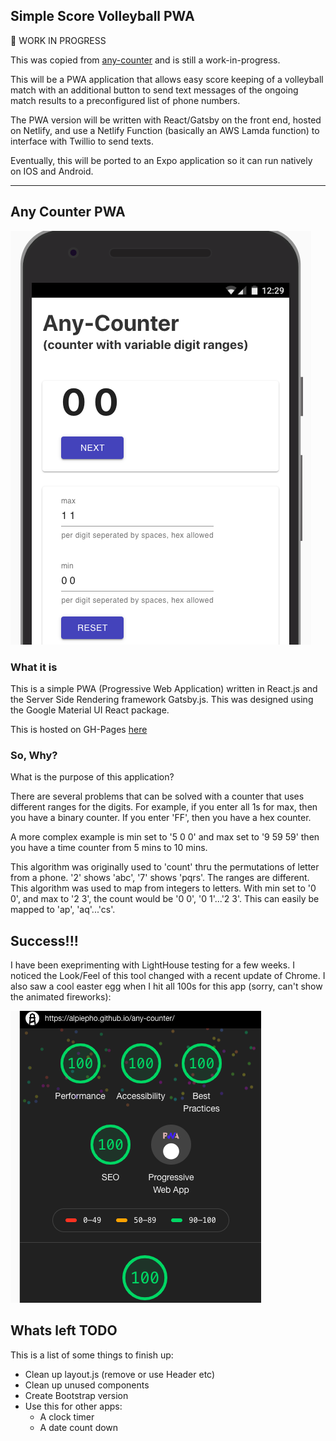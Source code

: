 
## Simple Score Volleyball PWA

:construction: WORK IN PROGRESS 

This was copied from [any-counter](https://github.com/alpiepho/any-counter) and is still
a work-in-progress.

This will be a PWA application that allows easy score keeping of a volleyball match
with an additional button to send text messages of the ongoing match results to a 
preconfigured list of phone numbers.

The PWA version will be written with React/Gatsby on the front end, hosted on Netlify,
and use a Netlify Function (basically an AWS Lamda function) to interface with Twillio
to send texts.

Eventually, this will be ported to an Expo application so it can run natively on IOS
and Android.


----------------------------------------------------


## Any Counter PWA

![any-counter](./any_counter.png)


### What it is
This is a simple PWA (Progressive Web Application) written in React.js and the Server Side Rendering framework Gatsby.js. This was designed using the Google Material UI React package.

This is hosted on GH-Pages [here](https://alpiepho.github.io/any-counter/)

### So, Why?

What is the purpose of this application?

There are several problems that can be solved with a counter that uses different ranges for the digits. For example, if you enter all 1s for max, then you have a binary counter. If you enter 'FF', then you have a hex counter.

A more complex example is min set to '5 0 0' and max set to '9 59 59' then you have a time counter from 5 mins to 10 mins.

This algorithm was originally used to 'count' thru the permutations of letter from a phone. '2' shows 'abc', '7' shows 'pqrs'. The ranges are different. This algorithm was used to map from integers to letters. With min set to '0 0', and max to '2 3', the count would be '0 0', '0 1'...'2 3'. This can easily be mapped to 'ap', 'aq'...'cs'.


## Success!!!

I have been exeprimenting with LightHouse testing for a few weeks.  I noticed the Look/Feel of this tool changed with a recent update of Chrome.  I also saw a cool easter egg when I hit all 100s for this app (sorry, can't show the animated fireworks):

![lighthouse fireworks](./lighthouse_fireworks.png)


##  Whats left TODO

This is a list of some things to finish up:

- Clean up layout.js (remove or use Header etc)
- Clean up unused components
- Create Bootstrap version
- Use this for other apps:
    - A clock timer
    - A date count down


